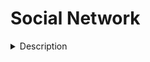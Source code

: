 # Social Network

<details><summary> Description </summary>
  <h1> Acceptance Criteria </h1>
  <ul>
    <li> GIVEN a social network API
<li> WHEN I enter the command to invoke the application
<li> THEN my server is started and the Mongoose models are synced to the MongoDB database
<li> WHEN I open API GET routes in Insomnia for users and thoughts
<li> THEN the data for each of these routes is displayed in a formatted JSON
<li> WHEN I test API POST, PUT, and DELETE routes in Insomnia
<li> THEN I am able to successfully create, update, and delete users and thoughts in my database
<li> WHEN I test API POST and DELETE routes in Insomnia
<li> THEN I am able to successfully create and delete reactions to thoughts and add and remove friends to a user’s friend list
   </ul></details>
   
 
